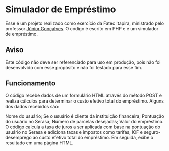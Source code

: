 # Simulador de Empréstimo

Esse é um projeto realizado como exercício da Fatec Itapira, ministrado pelo professor [Júnior Gonçalves](https://github.com/jrgoncalves85). O código é escrito em PHP e é um simulador de empréstimo.

## Aviso
Este código não deve ser referenciado para uso em produção, pois não foi desenvolvido com esse propósito e não foi testado para esse fim.

## Funcionamento
O código recebe dados de um formulário HTML através do método POST e realiza cálculos para determinar o custo efetivo total do empréstimo. Alguns dos dados recebidos são:

Nome do usuário;
Se o usuário é cliente da instituição financeira;
Pontuação do usuário no Serasa;
Número de parcelas desejadas;
Valor do empréstimo.
O código calcula a taxa de juros a ser aplicada com base na pontuação do usuário no Serasa e adiciona taxas e impostos como tarifas, IOF e seguro-desemprego ao custo efetivo total do empréstimo. Em seguida, exibe o resultado em uma página HTML.

